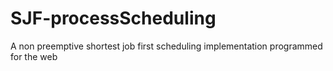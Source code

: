 # SJF-processScheduling
A non preemptive shortest job first scheduling implementation programmed for the web
